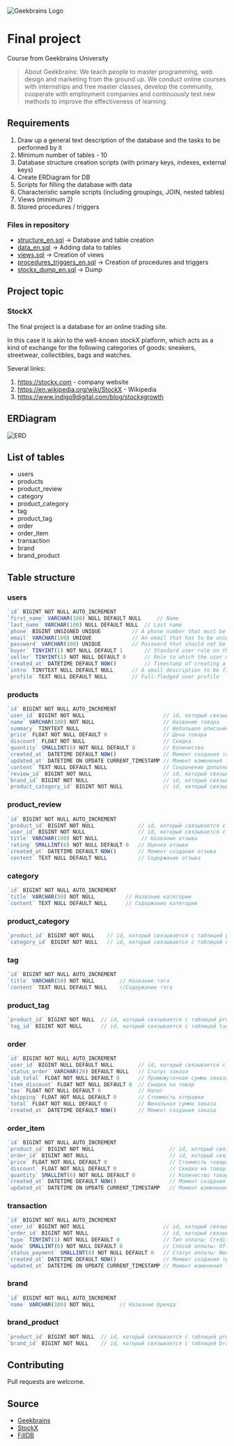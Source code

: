 ![Geekbrains Logo](https://github.com/ilyastartsdata/introductiontopython/blob/master/gb.png)

# Final project

Course from Geekbrains University

> About Geekbrains: We teach people to master programming, web design and marketing from the ground up. We conduct online courses with internships and free master classes, develop the community, cooperate with employment companies and continuously test new methods to improve the effectiveness of learning.

## Requirements

1. Draw up a general text description of the database and the tasks to be performed by it
2. Minimum number of tables - 10
3. Database structure creation scripts (with primary keys, indexes, external keys)
4. Create ERDiagram for DB
5. Scripts for filling the database with data
6. Characteristic sample scripts (including groupings, JOIN, nested tables)
7. Views (minimum 2)
8. Stored procedures / triggers

### Files in repository

- [structure_en.sql](https://github.com/ilyastartsdata/databases_sql/blob/main/final_project/final_project_en/structure_en.sql) -> Database and table creation
- [data_en.sql](https://github.com/ilyastartsdata/databases_sql/blob/main/final_project/final_project_en/data_en.sql) -> Adding data to tables
- [views.sql](https://github.com/ilyastartsdata/databases_sql/blob/main/final_project/final_project_en/views_en.sql) -> Creation of views
- [procedures_triggers_en.sql](https://github.com/ilyastartsdata/databases_sql/blob/main/final_project/final_project_en/procedures_triggers_en.sql) -> Creation of procedures and triggers
- [stockx_dump_en.sql](https://github.com/ilyastartsdata/databases_sql/blob/main/final_project/final_project_en/stockx_dump_en.sql) -> Dump

## Project topic

### StockX

The final project is a database for an online trading site. 

In this case it is akin to the well-known stockX platform, which acts as a kind of exchange for the following categories of goods: sneakers, streetwear, collectibles, bags and watches.

Several links:

1. https://stockx.com - company website
2. https://en.wikipedia.org/wiki/StockX - Wikipedia
3. https://www.indigo9digital.com/blog/stockxgrowth

## ERDiagram

![ERD](https://github.com/ilyastartsdata/databases_sql/blob/main/final_project/final_project_ru/stockX_ERD.png)

## List of tables

- users
- products
- product_review
- category
- product_category
- tag
- product_tag
- order
- order_item
- transaction
- brand
- brand_product

## Table structure

### users

```js
`id` BIGINT NOT NULL AUTO_INCREMENT
`first_name` VARCHAR(100) NULL DEFAULT NULL 	// Name
`last_name` VARCHAR(100) NULL DEFAULT NULL 	// Last name
`phone` BIGINT UNSIGNED UNIQUE 			// A phone number that must be unique
`email` VARCHAR(100) UNIQUE 			// An email that has to be unique
`password` VARCHAR(100) UNIQUE 			// Password that should not be stored here
`buyer` TINYINT(1) NOT NULL DEFAULT 1 		// Standard user role on the site - buyer
`seller` TINYINT(1) NOT NULL DEFAULT 0 		// Role to which the user may apply
`created_at` DATETIME DEFAULT NOW() 		// Timestamp of creating a record
`intro` TINYTEXT NULL DEFAULT NULL 		// A small description to be filled in by the user
`profile` TEXT NULL DEFAULT NULL 		// Full-fledged user profile
```

### products

```js
`id` BIGINT NOT NULL AUTO_INCREMENT
`user_id` BIGINT NOT NULL                         // id, который связывается с таблицей users
`name` VARCHAR(100) NOT NULL                      // Название товара
`summary` TINYTEXT NULL                           // Небольшое описание товара
`price` FLOAT NOT NULL DEFAULT 0                  // Цена товара
`discount` FLOAT NOT NULL                         // Скидка
`quantity` SMALLINT(6) NOT NULL DEFAULT 0         // Количество
`created_at` DATETIME DEFAULT NOW()               // Момент создания товарной позиции
`updated_at` DATETIME ON UPDATE CURRENT_TIMESTAMP // Момент изменения товарной позиции
`content` TEXT NULL DEFAULT NULL                  // Сохранение дополнительной информации о товаре
`review_id` BIGINT NOT NULL                       // id, который связывается с таблицей reviews
`brand_id` BIGINT NOT NULL                        // id, который связывается с таблицей brand
`product_category_id` BIGINT NOT NULL             // id, который связывается с таблицей product_category
```

### product_review

```js
`id` BIGINT NOT NULL AUTO_INCREMENT
`product_id` BIGINT NOT NULL              // id, который связывается с таблицей products
`user_id` BIGINT NOT NULL                 // id, который связывается с таблицей users
`title` VARCHAR(100) NOT NULL	           // Название отзыва
`rating` SMALLINT(6) NOT NULL DEFAULT 0	  // Оценка отзыва
`created_at` DATETIME DEFAULT NOW()       // Момент создания отзыва
`content` TEXT NULL DEFAULT NULL          // Содержание отзыва
```

### category

```js
`id` BIGINT NOT NULL AUTO_INCREMENT
`title` VARCHAR(50) NOT NULL          // Название категории
`content` TEXT NULL DEFAULT NULL      // Содержание категории
```

### product_category

```js
`product_id` BIGINT NOT NULL	// id, который связывается с таблицей products
`category_id` BIGINT NOT NULL	// id, который связывается с таблицей category
```

### tag

```js
`id` BIGINT NOT NULL AUTO_INCREMENT
`title` VARCHAR(50) NOT NULL        // Название тэга
`content` TEXT NULL DEFAULT NULL    //Содержание тэга
```

### product_tag

```js
`product_id` BIGINT NOT NULL  // id, который связывается с таблицей products
`tag_id` BIGINT NOT NULL      // id, который связывается с таблицей tag
```

### order

```js
`id` BIGINT NOT NULL AUTO_INCREMENT
`user_id` BIGINT NULL DEFAULT NULL        // id, который связывается с таблицей users
`status_order` VARCHAR(20) DEFAULT NULL   // Статус заказа
`sub_total` FLOAT NOT NULL DEFAULT 0      // Промежуточная сумма заказа
`item_discount` FLOAT NOT NULL DEFAULT 0  // Скидка на товар
`tax` FLOAT NOT NULL DEFAULT 0            // Налог
`shipping` FLOAT NOT NULL DEFAULT 0       // Стоимость отправки
`total` FLOAT NOT NULL DEFAULT 0          // Финальная сумма заказа
`created_at` DATETIME DEFAULT NOW()       // Момент создания заказа
```

### order_item

```js
`id` BIGINT NOT NULL AUTO_INCREMENT
`product_id` BIGINT NOT NULL                        // id, который связывается с таблицей products
`order_id` BIGINT NOT NULL                          // id, который связывается с таблицей orders
`price` FLOAT NOT NULL DEFAULT 0                    // Стоимость товара
`discount` FLOAT NOT NULL DEFAULT 0                 // Скидка на товар
`quantity` SMALLINT(6) NOT NULL DEFAULT 0           // Количество товара
`created_at` DATETIME DEFAULT NOW()                 // Момент создания товарной позиции
`updated_at` DATETIME ON UPDATE CURRENT_TIMESTAMP   // Момент изменения товарной позиции
```

### transaction

```js
`id` BIGINT NOT NULL AUTO_INCREMENT
`user_id` BIGINT NOT NULL                         // id, который связывается с таблицей users	
`order_id` BIGINT NOT NULL                        // id, который связывается с таблицей orders
`type` TINYINT(1) NOT NULL DEFAULT 0              // Тип оплаты: Credit(0) или Debit(1)
`mode` SMALLINT(6) NOT NULL DEFAULT 0             // Способ оплаты: Offline, Cash on Delivery, Cheque, Draft, Wired and Online
`status_payment` SMALLINT(8) NOT NULL DEFAULT 0   // Статус оплаты: New, Cancelled, Failed, Pending, Declined, Rejected, Success
`created_at` DATETIME DEFAULT NOW()               // Момент создания транзакции
`updated_at` DATETIME ON UPDATE CURRENT_TIMESTAMP // Момент изменения транзакции
```

### brand

```js
`id` BIGINT NOT NULL AUTO_INCREMENT
`name` VARCHAR(100) NOT NULL        // Название бренда
```

### brand_product

```js
`product_id` BIGINT NOT NULL  // id, который связывается с таблицей product
`brand_id` BIGINT NOT NULL    // id, который связывается с таблицей brand
```

## Contributing

Pull requests are welcome.

## Source

- [Geekbrains](https://geekbrains.ru)
- [StockX](https://stockx.com)
- [FillDB](http://filldb.info)
